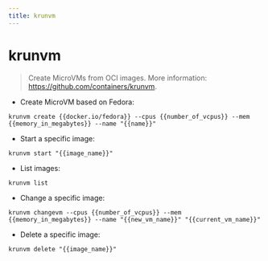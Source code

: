 ```yaml
---
title: krunvm
---
```

# krunvm

> Create MicroVMs from OCI images.
> More information: <https://github.com/containers/krunvm>.

- Create MicroVM based on Fedora:

`krunvm create {{docker.io/fedora}} --cpus {{number_of_vcpus}} --mem {{memory_in_megabytes}} --name "{{name}}"`

- Start a specific image:

`krunvm start "{{image_name}}"`

- List images:

`krunvm list`

- Change a specific image:

`krunvm changevm --cpus {{number_of_vcpus}} --mem {{memory_in_megabytes}} --name "{{new_vm_name}}" "{{current_vm_name}}"`

- Delete a specific image:

`krunvm delete "{{image_name}}"`
